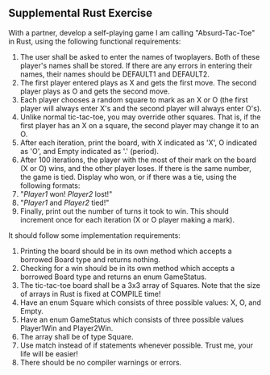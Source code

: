 ## Supplemental Rust Exercise

With a partner, develop a self-playing game I am calling "Absurd-Tac-Toe" in Rust, using the following functional requirements:

1. The user shall be asked to enter the names of twoplayers.  Both of these player's names shall be stored.  If there are any errors in entering their names, their names should be DEFAULT1 and DEFAULT2.
1. The first player entered plays as X and gets the first move.  The second player plays as O and gets the second move.
2. Each player chooses a random square to mark as an X or O (the first player will always enter X's and the second player will always enter O's).
3. Unlike normal tic-tac-toe, you may override other squares.  That is, if the first player has an X on a square, the second player may change it to an O.
3. After each iteration, print the board, with X indicated as 'X', O indicated as 'O', and Empty indicated as '.' (period).
3. After 100 iterations, the player with the most of their mark on the board (X or O) wins, and the other player loses.  If there is the same number, the game is tied.  Display who won, or if there was a tie, using the following formats:
  1. "*Player1* won!  *Player2* lost!"
  2. "*Player1* and *Player2* tied!"
3. Finally, print out the number of turns it took to win.  This should increment once for each iteration (X or O player making a mark).


It should follow some implementation requirements:

1. Printing the board should be in its own method which accepts a borrowed Board type and returns nothing.
1. Checking for a win should be in its own method which accepts a borrowed Board type and returns an enum GameStatus.
2. The tic-tac-toe board shall be a 3x3 array of Squares.  Note that the size of arrays in Rust is fixed at COMPILE time!
3. Have an enum Square which consists of three possible values: X, O, and Empty.
3. Have an enum GameStatus which consists of three possible values Player1Win and Player2Win.
3. The array shall be of type Square.
3. Use match instead of if statements whenever possible.  Trust me, your life will be easier!
4. There should be no compiler warnings or errors.
